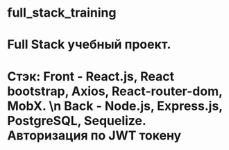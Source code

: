 # full_stack_training
# Full Stack учебный проект. 
# Стэк: Front - React.js, React bootstrap, Axios, React-router-dom, MobX. \n Back - Node.js, Express.js, PostgreSQL, Sequelize. Авторизация по JWT токену
